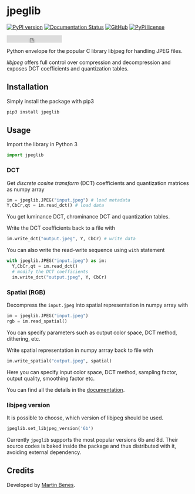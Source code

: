 # jpeglib

[![PyPI version](https://badge.fury.io/py/jpeglib.svg)](https://pypi.org/project/jpeglib/)
[![Documentation Status](https://readthedocs.org/projects/jpeglib/badge/?version=latest)](https://jpeglib.readthedocs.io/)
[![GitHub](https://img.shields.io/github/stars/martinbenes1996/jpeglib.svg?style=social&label=Star)](https://GitHub.com/martinbenes1996/jpeglib/stargazers)
[![PyPi license](https://badgen.net/pypi/license/pip/)](https://pypi.com/project/jpeglib/)

<iframe src="https://ghbtns.com/github-btn.html?user=martinbenes1996&repo=jpeglib&type=star&count=true" frameborder="0" scrolling="0" width="150" height="20" title="GitHub"></iframe>

Python envelope for the popular C library libjpeg for handling JPEG files.

*libjpeg* offers full control over compression and decompression and exposes DCT coefficients and quantization tables.

## Installation

Simply install the package with pip3


```bash
pip3 install jpeglib
```

## Usage

Import the library in Python 3

```python
import jpeglib
```

### DCT

Get *discrete cosine transform* (DCT) coefficients and quantization matrices as numpy array


```python
im = jpeglib.JPEG("input.jpeg") # load metadata
Y,CbCr,qt = im.read_dct() # load data
```

You get luminance DCT, chrominance DCT and quantization tables.

Write the DCT coefficients back to a file with

```python
im.write_dct("output.jpeg", Y, CbCr) # write data
```

You can also write the read-write sequence using `with` statement

```python
with jpeglib.JPEG("input.jpeg") as im:
  Y,CbCr,qt = im.read_dct()
  # modify the DCT coefficients
  im.write_dct("output.jpeg", Y, CbCr)
```

### Spatial (RGB)

Decompress the `input.jpeg` into spatial representation in numpy array with

```python
im = jpeglib.JPEG("input.jpeg")
rgb = im.read_spatial()
```

You can specify parameters such as output color space, DCT method, dithering, etc.

Write spatial representation in numpy arrray back to file with

```python
im.write_spatial("output.jpeg", spatial)
```

Here you can specify input color space, DCT method, sampling factor, output quality, smoothing factor etc.

You can find all the details in the [documentation](https://jpeglib.readthedocs.io/).

### libjpeg version

It is possible to choose, which version of libjpeg should be used.

```python
jpeglib.set_libjpeg_version('6b')
```


Currently `jpeglib` supports the most popular versions 6b and 8d. Their source codes is baked inside the package
and thus distributed with it, avoiding external dependency.


## Credits

Developed by [Martin Benes](https://github.com/martinbenes1996).